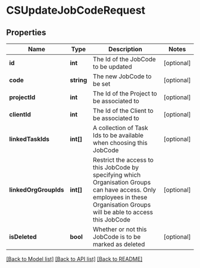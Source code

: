 # CSUpdateJobCodeRequest

## Properties
Name | Type | Description | Notes
------------ | ------------- | ------------- | -------------
**id** | **int** | The Id of the JobCode to be updated | [optional] 
**code** | **string** | The new JobCode to be set | [optional] 
**projectId** | **int** | The Id of the Project to be associated to | [optional] 
**clientId** | **int** | The Id of the Client to be associated to | [optional] 
**linkedTaskIds** | **int[]** | A collection of Task Ids to be available when choosing this JobCode | [optional] 
**linkedOrgGroupIds** | **int[]** | Restrict the access to this JobCode by specifying which Organisation Groups can have access.  Only employees in these Organisation Groups will be able to access this JobCode | [optional] 
**isDeleted** | **bool** | Whether or not this JobCode is to be marked as deleted | [optional] 

[[Back to Model list]](../README.md#documentation-for-models) [[Back to API list]](../README.md#documentation-for-api-endpoints) [[Back to README]](../README.md)


